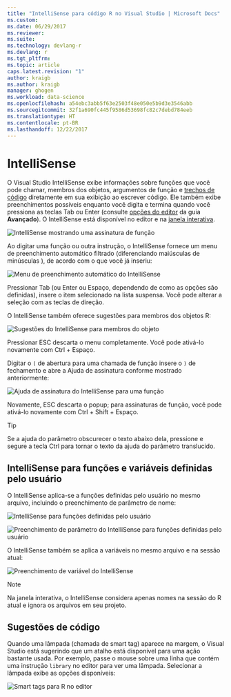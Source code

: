 ```yaml
---
title: "IntelliSense para código R no Visual Studio | Microsoft Docs"
ms.custom: 
ms.date: 06/29/2017
ms.reviewer: 
ms.suite: 
ms.technology: devlang-r
ms.devlang: r
ms.tgt_pltfrm: 
ms.topic: article
caps.latest.revision: "1"
author: kraigb
ms.author: kraigb
manager: ghogen
ms.workload: data-science
ms.openlocfilehash: a54ebc3abb5f63e2503f48e050e5b9d3e3546abb
ms.sourcegitcommit: 32f1a690fc445f9586d53698fc82c7debd784eeb
ms.translationtype: HT
ms.contentlocale: pt-BR
ms.lasthandoff: 12/22/2017
---
```

# <a name="intellisense"></a>IntelliSense

O Visual Studio IntelliSense exibe informações sobre funções que você pode chamar, membros dos objetos, argumentos de função e [trechos de código](code-snippets.md) diretamente em sua exibição ao escrever código. Ele também exibe preenchimentos possíveis enquanto você digita e termina quando você pressiona as teclas Tab ou Enter (consulte [opções do editor](code-editing.md#editor-options) da guia **Avançado**). O IntelliSense está disponível no editor e na [janela interativa](interactive-repl.md).

![IntelliSense mostrando uma assinatura de função](media/intellisense-function-signature.png)

Ao digitar uma função ou outra instrução, o IntelliSense fornece um menu de preenchimento automático filtrado (diferenciando maiúsculas de minúsculas ), de acordo com o que você já inseriu:

![Menu de preenchimento automático do IntelliSense](media/intellisense-auto-complete-menu.png)

Pressionar Tab (ou Enter ou Espaço, dependendo de como as opções são definidas), insere o item selecionado na lista suspensa. Você pode alterar a seleção com as teclas de direção.

O IntelliSense também oferece sugestões para membros dos objetos R:

![Sugestões do IntelliSense para membros do objeto](media/intellisense-auto-complete-r-objects.png)

Pressionar ESC descarta o menu completamente. Você pode ativá-lo novamente com Ctrl + Espaço.

Digitar o `(` de abertura para uma chamada de função insere o `)` de fechamento e abre a Ajuda de assinatura conforme mostrado anteriormente:

![Ajuda de assinatura do IntelliSense para uma função](media/intellisense-function-signature.png)

Novamente, ESC descarta o popup; para assinaturas de função, você pode ativá-lo novamente com Ctrl + Shift + Espaço.

> [!Tip]
> Se a ajuda do parâmetro obscurecer o texto abaixo dela, pressione e segure a tecla Ctrl para tornar o texto da ajuda do parâmetro translucido.

## <a name="intellisense-for-user-defined-functions-and-variables"></a>IntelliSense para funções e variáveis definidas pelo usuário

O IntelliSense aplica-se a funções definidas pelo usuário no mesmo arquivo, incluindo o preenchimento de parâmetro de nome:

![IntelliSense para funções definidas pelo usuário](media/intellisense-same-file-functions.png)

![Preenchimento de parâmetro do IntelliSense para funções definidas pelo usuário](media/intellisense-parameter-completion.png)

O IntelliSense também se aplica a variáveis no mesmo arquivo e na sessão atual:

![Preenchimento de variável do IntelliSense](media/intellisense-variable-completion.png)

> [!Note]
> Na janela interativa, o IntelliSense considera apenas nomes na sessão do R atual e ignora os arquivos em seu projeto.

## <a name="code-suggestions"></a>Sugestões de código

Quando uma lâmpada (chamada de smart tag) aparece na margem, o Visual Studio está sugerindo que um atalho está disponível para uma ação bastante usada. Por exemplo, passe o mouse sobre uma linha que contém uma instrução `library` no editor para ver uma lâmpada. Selecionar a lâmpada exibe as opções disponíveis:

![Smart tags para R no editor](media/intellisense-smart-tags.png)
